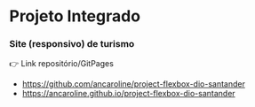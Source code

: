 # Projeto Integrado 
### Site (responsivo) de turismo
👉 Link repositório/GitPages
   * https://github.com/ancaroline/project-flexbox-dio-santander
   * https://ancaroline.github.io/project-flexbox-dio-santander
